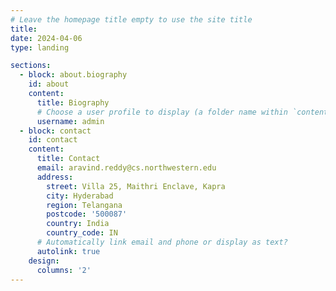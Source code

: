 ```yaml
---
# Leave the homepage title empty to use the site title
title: 
date: 2024-04-06
type: landing

sections:
  - block: about.biography
    id: about
    content:
      title: Biography
      # Choose a user profile to display (a folder name within `content/authors/`)
      username: admin
  - block: contact
    id: contact
    content:
      title: Contact
      email: aravind.reddy@cs.northwestern.edu
      address:
        street: Villa 25, Maithri Enclave, Kapra
        city: Hyderabad
        region: Telangana
        postcode: '500087'
        country: India
        country_code: IN
      # Automatically link email and phone or display as text?
      autolink: true
    design:
      columns: '2'
---
```

